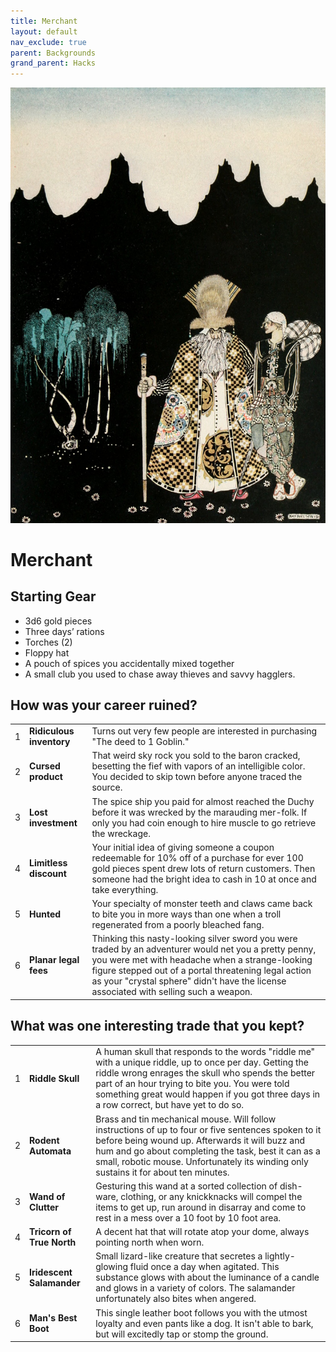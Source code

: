 ```yaml
---
title: Merchant
layout: default
nav_exclude: true
parent: Backgrounds
grand_parent: Hacks
---
```


![![Alt text](/img/backgrounds/merchant.jpg "East of the Sun and West of the Moon, illustrated by Kay Nielsen"){:height="50%" width="50%"}](/img/backgrounds/merchant.jpg)

# Merchant

## Starting Gear

- 3d6 gold pieces
- Three days’ rations
- Torches (2)
- Floppy hat
- A pouch of spices you accidentally mixed together
- A small club you used to chase away thieves and savvy hagglers.

## How was your career ruined?

|      |      |      |
| ---- | ---- | ---- |
| 1    |**Ridiculous inventory** | Turns out very few people are interested in purchasing "The deed to 1 Goblin." |
| 2    |**Cursed product** | That weird sky rock you sold to the baron cracked, besetting the fief with vapors of an intelligible color. You decided to skip town before anyone traced the source. |
| 3    |**Lost investment** | The spice ship you paid for almost reached the Duchy before it was wrecked by the marauding mer-folk. If only you had coin enough to hire muscle to go retrieve the wreckage. |
| 4    |**Limitless discount** | Your initial idea of giving someone a coupon redeemable for 10% off of a purchase for ever 100 gold pieces spent drew lots of return customers. Then someone had the bright idea to cash in 10 at once and take everything. |
| 5    |**Hunted** | Your specialty of monster teeth and claws came back to bite you in more ways than one when a troll regenerated from a poorly bleached fang. |
| 6    |**Planar legal fees** | Thinking this nasty-looking silver sword you were traded by an adventurer would net you a pretty penny, you were met with headache when a strange-looking figure stepped out of a portal threatening legal action as your "crystal sphere" didn't have the license associated with selling such a weapon. |

## What was one interesting trade that you kept?

|      |      |      |
| ---- | ---- | ---- |
| 1    |**Riddle Skull** | A human skull that responds to the words "riddle me" with a unique riddle, up to once per day. Getting the riddle wrong enrages the skull who spends the better part of an hour trying to bite you. You were told something great would happen if you got three days in a row correct, but have yet to do so. |
| 2    |**Rodent Automata** | Brass and tin mechanical mouse. Will follow instructions of up to four or five sentences spoken to it before being wound up. Afterwards it will buzz and hum and go about completing the task, best it can as a small, robotic mouse. Unfortunately its winding only sustains it for about ten minutes. |
| 3    |**Wand of Clutter** | Gesturing this wand at a sorted collection of dish-ware, clothing, or any knickknacks will compel the items to get up, run around in disarray and come to rest in a mess over a 10 foot by 10 foot area. |
| 4    |**Tricorn of True North** | A decent hat that will rotate atop your dome, always pointing north when worn. |
| 5    |**Iridescent Salamander** | Small lizard-like creature that secretes a lightly-glowing fluid once a day when agitated. This substance glows with about the luminance of a candle and glows in a variety of colors. The salamander unfortunately also bites when angered. |
| 6    |**Man's Best Boot** | This single leather boot follows you with the utmost loyalty and even pants like a dog. It isn't able to bark, but will excitedly tap or stomp the ground. |

